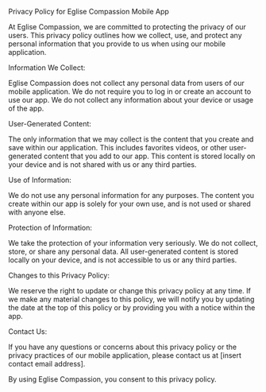 Privacy Policy for Eglise Compassion Mobile App

At Eglise Compassion, we are committed to protecting the privacy of our users. This privacy policy outlines how we collect, use, and protect any personal information that you provide to us when using our mobile application.

Information We Collect:

Eglise Compassion does not collect any personal data from users of our mobile application. We do not require you to log in or create an account to use our app. We do not collect any information about your device or usage of the app.

User-Generated Content:

The only information that we may collect is the content that you create and save within our application. This includes favorites videos, or other user-generated content that you add to our app. This content is stored locally on your device and is not shared with us or any third parties.

Use of Information:

We do not use any personal information for any purposes. The content you create within our app is solely for your own use, and is not used or shared with anyone else.

Protection of Information:

We take the protection of your information very seriously. We do not collect, store, or share any personal data. All user-generated content is stored locally on your device, and is not accessible to us or any third parties.

Changes to this Privacy Policy:

We reserve the right to update or change this privacy policy at any time. If we make any material changes to this policy, we will notify you by updating the date at the top of this policy or by providing you with a notice within the app.

Contact Us:

If you have any questions or concerns about this privacy policy or the privacy practices of our mobile application, please contact us at [insert contact email address].

By using Eglise Compassion, you consent to this privacy policy.
